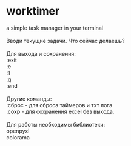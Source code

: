# worktimer
a simple task manager in your terminal<br /><br />
Вводи текущие задачи. Что сейчас делаешь?
<br />
<br />Для выхода и сохранения:
<br />:exit
<br />:e
<br />:1
<br />:q
<br />:end
<br /><br />
Другие команды:
<br />:сброc - для сброса таймеров и тхт лога
<br />:сохр - для сохранения excel без выхода.
<br /><br />
Для работы необходимы библиотеки:<br />
openpyxl<br />
colorama 
